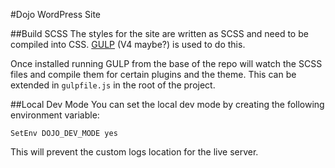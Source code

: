 #Dojo WordPress Site

##Build SCSS
The styles for the site are written as SCSS and need to be compiled into CSS.
[GULP](https://gulpjs.com/) (V4 maybe?) is used to do this.
 
 Once installed running GULP from the base of the repo will watch the SCSS files and compile them for certain plugins and the theme. This can be extended in `gulpfile.js` in the root of the project.

##Local Dev Mode
You can set the local dev mode by creating the following environment variable:

`SetEnv DOJO_DEV_MODE yes`

This will prevent the custom logs location for the live server.